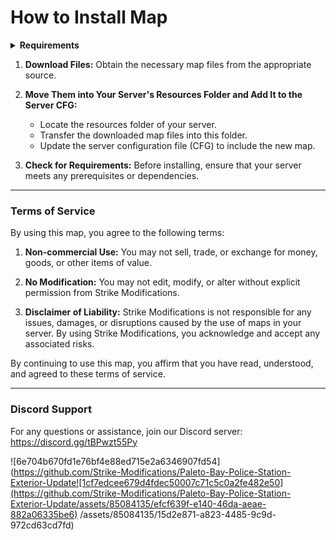 # How to Install Map

<details>
<summary><strong>Requirements</strong></summary>
- Map Builder Download Free: https://www.patreon.com/file?h=85242032&i=16691375


</details>

1. **Download Files:** Obtain the necessary map files from the appropriate source.
   
2. **Move Them into Your Server's Resources Folder and Add It to the Server CFG:** 
    - Locate the resources folder of your server.
    - Transfer the downloaded map files into this folder.
    - Update the server configuration file (CFG) to include the new map.

3. **Check for Requirements:** Before installing, ensure that your server meets any prerequisites or dependencies.

---

### Terms of Service

By using this map, you agree to the following terms:

1. **Non-commercial Use:** You may not sell, trade, or exchange for money, goods, or other items of value.

2. **No Modification:** You may not edit, modify, or alter without explicit permission from Strike Modifications.

3. **Disclaimer of Liability:** Strike Modifications is not responsible for any issues, damages, or disruptions caused by the use of maps in your server. By using Strike Modifications, you acknowledge and accept any associated risks.

By continuing to use this map, you affirm that you have read, understood, and agreed to these terms of service.

---

### Discord Support

For any questions or assistance, join our Discord server:
https://discord.gg/tBPwzt55Py

![6e704b670fd1e76bf4e88ed715e2a6346907fd54](https://github.com/Strike-Modifications/Paleto-Bay-Police-Station-Exterior-Update![1cf7edcee679d4fdec50007c71c5c0a2fe482e50](https://github.com/Strike-Modifications/Paleto-Bay-Police-Station-Exterior-Update/assets/85084135/efcf639f-e140-46da-aeae-882a06335be6)
/assets/85084135/15d2e871-a823-4485-9c9d-972cd63cd7fd)
